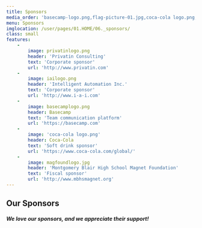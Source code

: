 ```yaml
---
title: Sponsors
media_order: 'basecamp-logo.png,flag-picture-01.jpg,coca-cola logo.png,magfoundlogo.jpg,privatinlogo.png,iailogo.png,basecamplogo.png'
menu: Sponsors
imglocation: /user/pages/01.HOME/06._sponsors/
class: small
features:
    -
        image: privatinlogo.png
        header: 'Privatin Consulting'
        text: 'Corporate sponsor'
        url: 'http://www.privatin.com'
    -
        image: iailogo.png
        header: 'Intelligent Automation Inc.'
        text: 'Corporate sponsor'
        url: 'http://www.i-a-i.com'
    -
        image: basecamplogo.png
        header: Basecamp
        text: 'Team communication platform'
        url: 'https://basecamp.com'
    -
        image: 'coca-cola logo.png'
        header: Coca-Cola
        text: 'Soft drink sponsor'
        url: 'https://www.coca-cola.com/global/'
    -
        image: magfoundlogo.jpg
        header: 'Montgomery Blair High School Magnet Foundation'
        text: 'Fiscal sponsor'
        url: 'http://www.mbhsmagnet.org'
---
```


## **Our Sponsors**
##### We love our sponsors, and we appreciate their support!
